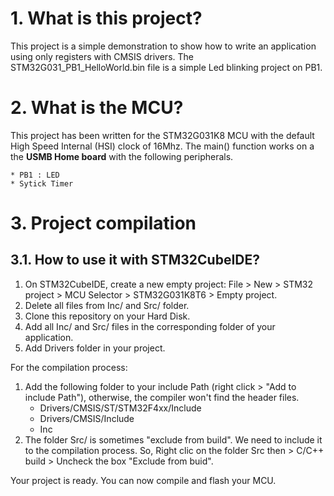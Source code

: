 # 1. What is this project?
This project is a simple demonstration to show how to write an application using only registers with CMSIS drivers.
The STM32G031_PB1_HelloWorld.bin file is a simple Led blinking project on PB1.

# 2. What is the MCU?
This project has been written for the STM32G031K8 MCU with the default High Speed Internal (HSI) clock of 16Mhz. The main() function works on a the **USMB Home board** with the following peripherals. 

	* PB1 : LED
	* Sytick Timer

# 3. Project compilation
## 3.1. How to use it with STM32CubeIDE?
1. On STM32CubeIDE, create a new empty project: File > New > STM32 project > MCU Selector > STM32G031K8T6 > Empty project.
2. Delete all files from Inc/ and Src/ folder.
3. Clone this repository on your Hard Disk.
4. Add all Inc/ and Src/ files in the corresponding folder of your application.
5. Add Drivers folder in your project.

For the compilation process:
1. Add the following folder to your include Path (right click > "Add to include Path"), otherwise, the compiler won't find the header files.
	* Drivers/CMSIS/ST/STM32F4xx/Include
	* Drivers/CMSIS/Include
	* Inc
2. The folder Src/ is sometimes "exclude from build". We need to include it to the compilation process. So, Right clic on the folder Src then > C/C++ build > Uncheck the box "Exclude from buid".

Your project is ready. You can now compile and flash your MCU.

